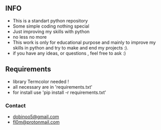 ## INFO
 - This is a standart python repository
 - Some simple coding nothing special
 - Just improving my skills with python
 - no less no more
 - This work is only for educational purpose and mainly to improve my skills in python and try to make and end my projects :).
 - if you have any ideas, or questions , feel free to ask :)

## Requirements
  - library Termcolor needed !
  - all necessary are in 'requirements.txt'
  - for install use 'pip install -r requirements.txt'

 ### Contact
  - dobinoo5@gmail.com
  - fl0m@protonmail.com
